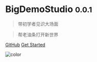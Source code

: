 <!-- ![logo](_media/logo.jpeg ':size=5%') -->

# BigDemoStudio <small>0.0.1</small>

> 带初学者见识大场面

> 帮老油条打开新世界



[GitHub](https://github.com/BigDemoStudio)
[Get Started](/docs/开发者知识文档/_sidebar.md)

![color](#EFEFEF)